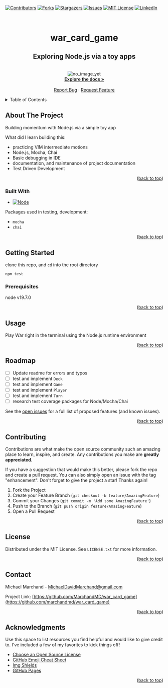 <!-- Improved compatibility of back to top link: See: https://github.com/marchandmd/war_card_game/pull/73 -->

<a name="readme-top"></a>

<!--
*** Thanks for checking out the war_card_game. If you have a suggestion
*** that would make this better, please fork the repo and create a pull request
*** or simply open an issue with the tag "enhancement".
*** Don't forget to give the project a star!
*** Thanks again! Now go create something AMAZING! :D
-->

<!-- PROJECT SHIELDS -->
<!--
*** I'm using markdown "reference style" links for readability.
*** Reference links are enclosed in brackets [ ] instead of parentheses ( ).
*** See the bottom of this document for the declaration of the reference variables
*** for contributors-url, forks-url, etc. This is an optional, concise syntax you may use.
*** https://www.markdownguide.org/basic-syntax/#reference-style-links
-->

[![Contributors][contributors-shield]][contributors-url]
[![Forks][forks-shield]][forks-url]
[![Stargazers][stars-shield]][stars-url]
[![Issues][issues-shield]][issues-url]
[![MIT License][license-shield]][license-url]
[![LinkedIn][linkedin-shield]][linkedin-url]

<!-- PROJECT LOGO -->
<br />
<div align="center">

  <h1 align="center">war_card_game</h1>

  <p align="center">
    <h2>Exploring Node.js via a toy apps</h2>
    <br />
    <img src="app/assets/images/mcdavid.png" alt="no_image_yet" >
    <br />
    <a href="#"><strong>Explore the docs »</strong></a>
    <br />
    <br />
    <a href="https://github.com/marchandmd/war_card_game/issues">Report Bug</a>
    ·
    <a href="https://github.com/marchandmd/war_card_game/issues">Request Feature</a>
  </p>
</div>

<!-- TABLE OF CONTENTS -->
<details>
  <summary>Table of Contents</summary>
  <ol>
    <li>
      <a href="#about-the-project">About The Project</a>
      <ul>
        <li><a href="#built-with">Built With</a></li>
      </ul>
    </li>
    <li>
      <a href="#getting-started">Getting Started</a>
      <ul>
        <li><a href="#prerequisites">Prerequisites</a></li>
        <li><a href="#installation">Installation</a></li>
      </ul>
    </li>
    <li><a href="#usage">Usage</a></li>
    <li><a href="#roadmap">Roadmap</a></li>
    <li><a href="#contributing">Contributing</a></li>
    <li><a href="#license">License</a></li>
    <li><a href="#contact">Contact</a></li>
    <li><a href="#acknowledgments">Acknowledgments</a></li>
  </ol>
</details>

<!-- ABOUT THE PROJECT -->

## About The Project

Building momentum with Node.js via a simple toy app

What did I learn building this:

-   practicing VIM intermediate motions
-   Node.js, Mocha, Chai
-   Basic debugging in IDE
-   documentation, and maintenance of project documentation
-   Test Driven Development

<p align="right">(<a href="#readme-top">back to top</a>)</p>

### Built With

-   [![Node][node.com]][node-url]

Packages used in testing, development:

-   `mocha`
-   `chai`

<p align="right">(<a href="#readme-top">back to top</a>)</p>

<!-- GETTING STARTED -->

## Getting Started

clone this repo, and `cd` into the root directory

`npm test`

### Prerequisites

node v19.7.0

<p align="right">(<a href="#readme-top">back to top</a>)</p>

<!-- USAGE EXAMPLES -->

## Usage

Play War right in the terminal using the Node.js runtime environment


<p align="right">(<a href="#readme-top">back to top</a>)</p>

<!-- ROADMAP -->

## Roadmap

- [ ] Update readme for errors and typos
- [ ] test and implement `Deck`
- [ ] test and implement `Game`
- [ ] test and implement `Player`
- [ ] test and implement `Turn`
- [ ] research test coverage packages for Node/Mocha/Chai

See the [open issues](https://github.com/marchandmd/war_card_game/issues) for a full list of proposed features (and known issues).

<p align="right">(<a href="#readme-top">back to top</a>)</p>

<!-- CONTRIBUTING -->

## Contributing

Contributions are what make the open source community such an amazing place to learn, inspire, and create. Any contributions you make are **greatly appreciated**.

If you have a suggestion that would make this better, please fork the repo and create a pull request. You can also simply open an issue with the tag "enhancement".
Don't forget to give the project a star! Thanks again!

1. Fork the Project
2. Create your Feature Branch (`git checkout -b feature/AmazingFeature`)
3. Commit your Changes (`git commit -m 'Add some AmazingFeature'`)
4. Push to the Branch (`git push origin feature/AmazingFeature`)
5. Open a Pull Request

<p align="right">(<a href="#readme-top">back to top</a>)</p>

<!-- LICENSE -->

## License

Distributed under the MIT License. See `LICENSE.txt` for more information.

<p align="right">(<a href="#readme-top">back to top</a>)</p>

<!-- CONTACT -->

## Contact

Michael Marchand - MichaelDavidMarchand@gmail.com

Project Link: [https://github.com/MarchandMD/war_card_game](https://github.com/marchandmd/war_card_game)

<p align="right">(<a href="#readme-top">back to top</a>)</p>

<!-- ACKNOWLEDGMENTS -->

## Acknowledgments

Use this space to list resources you find helpful and would like to give credit to. I've included a few of my favorites to kick things off!

-   [Choose an Open Source License](https://choosealicense.com)
-   [GitHub Emoji Cheat Sheet](https://www.webpagefx.com/tools/emoji-cheat-sheet)
-   [Img Shields](https://shields.io)
-   [GitHub Pages](https://pages.github.com)

<p align="right">(<a href="#readme-top">back to top</a>)</p>

<!-- MARKDOWN LINKS & IMAGES -->
<!-- https://www.markdownguide.org/basic-syntax/#reference-style-links -->

[contributors-shield]: https://img.shields.io/github/contributors/marchandmd/war_card_game.svg?style=for-the-badge
[contributors-url]: https://github.com/marchandmd/war_card_game/graphs/contributors
[forks-shield]: https://img.shields.io/github/forks/marchandmd/war_card_game.svg?style=for-the-badge
[forks-url]: https://github.com/marchandmd/war_card_game/network/members
[stars-shield]: https://img.shields.io/github/stars/marchandmd/war_card_game.svg?style=for-the-badge
[stars-url]: https://github.com/marchandmd/war_card_game/stargazers
[issues-shield]: https://img.shields.io/github/issues/marchandmd/war_card_game.svg?style=for-the-badge
[license-shield]: https://img.shields.io/github/license/marchandmd/war_card_game.svg?style=for-the-badge
[issues-url]: https://github.com/marchandmd/war_card_game/issues
[license-url]: https://github.com/marchandmd/war_card_game/blob/master/LICENSE.txt
[linkedin-shield]: https://img.shields.io/badge/-LinkedIn-black.svg?style=for-the-badge&logo=linkedin&colorB=555
[linkedin-url]: https://linkedin.com/in/mmarchand1/
[product-screenshot]: images/screenshot.png
[bootstrap.com]: https://img.shields.io/badge/Bootstrap-563D7C?style=for-the-badge&logo=bootstrap&logoColor=white
[bootstrap-url]: https://getbootstrap.com
[ruby.com]: https://img.shields.io/badge/ruby-v2.7.4-red
[node.com]: https://img.shields.io/badge/Node.js-Node.js-yellow
[ruby-url]: https://ruby-doc.org/core-2.7.2/
[node-url]: https://nodejs.dev/en/
[rspec.com]: https://img.shields.io/badge/rspec-v3.12-success
[rspec-url]: https://rspec.info/documentation/
